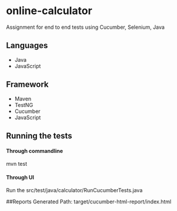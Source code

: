 # online-calculator
Assignment for end to end tests using Cucumber, Selenium, Java

## Languages
* Java
* JavaScript

## Framework
* Maven
* TestNG
* Cucumber
* JavaScript

## Running the tests
####  Through commandline
mvn test

####  Through UI
Run the src/test/java/calculator/RunCucumberTests.java

##Reports Generated 
Path: target/cucumber-html-report/index.html
